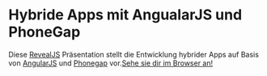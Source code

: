 # Hybride Apps mit AngualarJS und PhoneGap

Diese [RevealJS](https://github.com/hakimel/reveal.js/) Präsentation stellt die Entwicklung hybrider Apps auf Basis von [AngularJS](http://angularjs.org/) und [Phonegap](http://phonegap.com/) vor.[Sehe sie dir im Browser an!](http://lab.hakim.se/reveal-js/)
